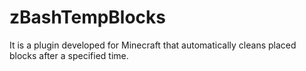 # zBashTempBlocks
 It is a plugin developed for Minecraft that automatically cleans placed blocks after a specified time.
